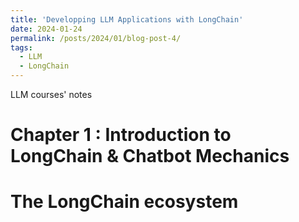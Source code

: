 ```yaml
---
title: 'Developping LLM Applications with LongChain'
date: 2024-01-24
permalink: /posts/2024/01/blog-post-4/
tags:
  - LLM
  - LongChain
---
```

LLM courses' notes


Chapter 1 : Introduction to LongChain & Chatbot Mechanics
======

The LongChain ecosystem 
======
